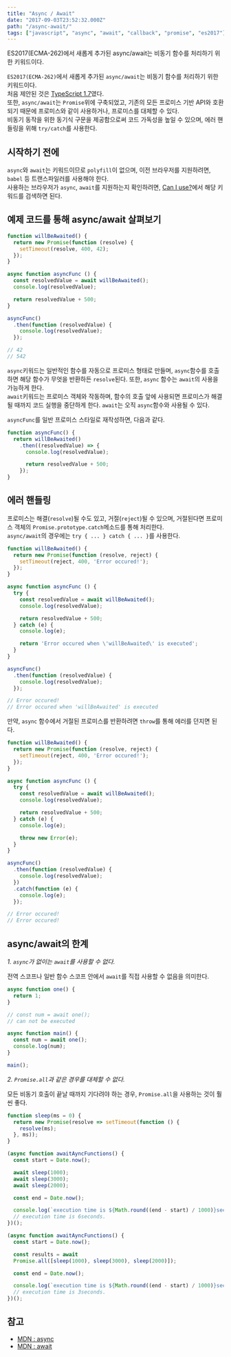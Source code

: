 ```yaml
---
title: "Async / Await"
date: "2017-09-03T23:52:32.000Z"
path: "/async-await/"
tags: ["javascript", "async", "await", "callback", "promise", "es2017"]
---
```


ES2017(ECMA-262)에서 새롭게 추가된 async/await는 비동기 함수를 처리하기 위한 키워드이다.

`ES2017(ECMA-262)`에서 새롭게 추가된 `async/await`는 비동기 함수를 처리하기 위한 키워드이다.<br />
처음 제안된 것은 [TypeScript 1.7](https://blogs.msdn.microsoft.com/typescript/2015/11/30/announcing-typescript-1-7/)였다.<br />
또한, `async/await`는 `Promise`위에 구축되었고, 기존의 모든 프로미스 기반 API와 호환되기 때문에 프로미스와 같이 사용하거나, 프로미스를 대체할 수 있다.<br />
비동기 동작을 위한 동기식 구문을 제공함으로써 코드 가독성을 높일 수 있으며, 에러 핸들링을 위해 `try/catch`를 사용한다.

## 시작하기 전에
`async`와 `await`는 키워드이므로 `polyfill`이 없으며, 이전 브라우저를 지원하려면, `babel` 등 트랜스파일러를 사용해야 한다.<br />
사용하는 브라우저가 `async`, `await`를 지원하는지 확인하려면, [Can I use?](http://caniuse.com/)에서 해당 키워드를 검색하면 된다.

## 예제 코드를 통해 async/await 살펴보기
```js
function willBeAwaited() {
  return new Promise(function (resolve) {
    setTimeout(resolve, 400, 42);
  });
}

async function asyncFunc () {
  const resolvedValue = await willBeAwaited();
  console.log(resolvedValue);

  return resolvedValue + 500;
}

asyncFunc()
  .then(function (resolvedValue) {
    console.log(resolvedValue);
  });

// 42
// 542
```

`async`키워드는 일반적인 함수를 자동으로 프로미스 형태로 만들며, `async`함수를 호출하면 해당 함수가 무엇을 반환하든 `resolve`된다. 또한, `async` 함수는 `await`의 사용을 가능하게 한다.<br />
`await`키워드는 프로미스 객체와 작동하며, 함수의 호출 앞에 사용되면 프로미스가 해결될 때까지 코드 실행을 중단하게 한다. `await`는 오직 `async`함수와 사용될 수 있다.

`asyncFunc`를 일반 프로미스 스타일로 재작성하면, 다음과 같다.

```js
function asyncFunc() {
  return willBeAwaited()
    .then((resolvedValue) => {
      console.log(resolvedValue);

      return resolvedValue + 500;
    });
}
```

## 에러 핸들링
프로미스는 해결(`resolve`)될 수도 있고, 거절(`reject`)될 수 있으며, 거절된다면 프로미스 객체의 `Promise.prototype.catch`메소드를 통해 처리한다.<br />
`async/await`의 경우에는 `try { ... } catch { ... }`를 사용한다.

```js
function willBeAwaited() {
  return new Promise(function (resolve, reject) {
    setTimeout(reject, 400, 'Error occured!');
  });
}

async function asyncFunc () {
  try {
    const resolvedValue = await willBeAwaited();
    console.log(resolvedValue);

    return resolvedValue + 500;
  } catch (e) {
    console.log(e);

    return 'Error occured when \'willBeAwaited\' is executed';
  }
}

asyncFunc()
  .then(function (resolvedValue) {
    console.log(resolvedValue);
  });

// Error occured!
// Error occured when 'willBeAwaited' is executed
```

만약, `async` 함수에서 거절된 프로미스를 반환하려면 `throw`를 통해 에러를 던지면 된다.

```js
function willBeAwaited() {
  return new Promise(function (resolve, reject) {
    setTimeout(reject, 400, 'Error occured!');
  });
}

async function asyncFunc () {
  try {
    const resolvedValue = await willBeAwaited();
    console.log(resolvedValue);

    return resolvedValue + 500;
  } catch (e) {
    console.log(e);

    throw new Error(e);
  }
}

asyncFunc()
  .then(function (resolvedValue) {
    console.log(resolvedValue);
  })
  .catch(function (e) {
    console.log(e);
  });

// Error occured!
// Error occured!
```

## async/await의 한계
*1. `async`가 없이는 `await`를 사용할 수 없다.*

전역 스코프나 일반 함수 스코프 안에서 `await`를 직접 사용할 수 없음을 의미한다.

```js
async function one() {
  return 1;
}

// const num = await one();
// can not be executed

async function main() {
  const num = await one();
  console.log(num);
}

main();
```

*2. `Promise.all`과 같은 경우를 대체할 수 없다.*

모든 비동기 호출이 끝날 때까지 기다려야 하는 경우, `Promise.all`을 사용하는 것이 훨씬 좋다.

```js
function sleep(ms = 0) {
  return new Promise(resolve => setTimeout(function () {
    resolve(ms);
  }, ms));
}

(async function awaitAyncFunctions() {
  const start = Date.now();

  await sleep(1000);
  await sleep(3000);
  await sleep(2000);

  const end = Date.now();

  console.log(`execution time is ${Math.round((end - start) / 1000)}seconds.`);
  // execution time is 6seconds.
})();

(async function awaitAyncFunctions() {
  const start = Date.now();

  const results = await
  Promise.all([sleep(1000), sleep(3000), sleep(2000)]);

  const end = Date.now();

  console.log(`execution time is ${Math.round((end - start) / 1000)}seconds.`);
  // execution time is 3seconds.
})();
```

## 참고
- [MDN : async](https://developer.mozilla.org/en-US/docs/Web/JavaScript/Reference/Statements/async_function)
- [MDN : await](https://developer.mozilla.org/en-US/docs/Web/JavaScript/Reference/Operators/await)
